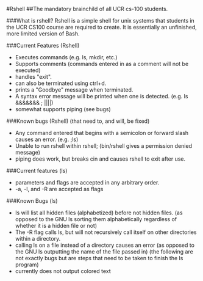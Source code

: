#Rshell
##The mandatory brainchild of all UCR cs-100 students.

###What is rshell? 
Rshell is a simple shell for unix systems that students in the UCR CS100 course are required to create.
It is essentially an unfinished, more limited version of Bash.

###Current Features (Rshell)
* Executes commands (e.g. ls, mkdir, etc.)
* Supports comments (commands entered in as a comment will not be executed)
* handles "exit".
* can also be terminated using ctrl+d.
* prints a "Goodbye" message when terminated.
* A syntax error message will be printed when one is detected. (e.g. ls &&&&&&& ; ||||)
* somewhat supports piping (see bugs)

###Known bugs (Rshell)
(that need to, and will, be fixed)
* Any command entered that begins with a semicolon or forward slash causes an error. (e.g. ;ls)
* Unable to run rshell within rshell; (bin/rshell gives a permission denied message)
* piping does work, but breaks cin and causes rshell to exit after use.

###Current features (ls)
* parameters and flags are accepted in any arbitrary order.
* -a, -l, and -R are accepted as flags

###Known Bugs (ls)
* ls will list all hidden files (alphabetized) before not hidden files. (as opposed to the GNU ls sorting them alphabetically regardless of whether it is a hidden file or not)
* The -R flag calls ls, but will not recursively call itself on other directories within a directory.
* calling ls on a file instead of a directory causes an error (as opposed to the GNU ls outputting the name of the file passed in)
(the following are not exactly bugs but are steps that need to be taken to finish the ls program)
* currently does not output colored text 
